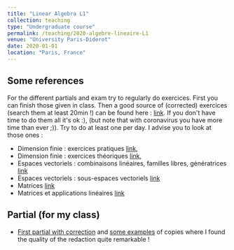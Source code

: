 ```yaml
---
title: "Linear Algebra L1"
collection: teaching
type: "Undergraduate course"
permalink: /teaching/2020-algebre-lineaire-L1
venue: "University Paris-Diderot"
date: 2020-01-01
location: "Paris, France"
---
```


[](https://www.google.com/)






## Some references 
For the different partials and exam try to regularly do exercices. First you can finish those given in class. Then a good source of (corrected) exercices (search them at least 20min !) can be found here : [link](http://www.bibmath.net/ressources/index.php?action=affiche&quoi=bde/algebrelineaire.html). If you don't have time to do them all it's ok :), (but note that with coronavirus you have more time than ever ;)). Try to do at least one per day. I advise you to look at those ones :
- Dimension finie : exercices pratiques [link](http://www.bibmath.net/ressources/index.php?action=affiche&quoi=bde/algebrelineaire/dimfinieprat&type=fexo), 
- Dimension finie : exercices théoriques [link](http://www.bibmath.net/ressources/index.php?action=affiche&quoi=bde/algebrelineaire/dimfinietheo&type=fexo),
- Espaces vectoriels : combinaisons linéaires, familles libres, génératrices [link](http://www.bibmath.net/ressources/index.php?action=affiche&quoi=bde/algebrelineaire/evfamilleslibres&type=fexo)
- Espaces vectoriels : sous-espaces vectoriels [link](http://www.bibmath.net/ressources/index.php?action=affiche&quoi=bde/algebrelineaire/evsevs&type=fexo)
- Matrices [link](http://www.bibmath.net/ressources/index.php?action=affiche&quoi=bde/algebrelineaire/matrices&type=fexo)
- Matrices et applications linéaires [link](http://www.bibmath.net/ressources/index.php?action=affiche&quoi=bde/algebrelineaire/matricesal&type=fexo)



## Partial (for my class)
- [First partial with correction](https://enzoMiller.github.io/files/Interro_L1_algebre_lin.pdf) and [some examples](https://enzoMiller.github.io/files/scanner_L1_algebre_lin_ex_copies.pdf) of copies where I found the quality of the redaction quite remarkable ! 
